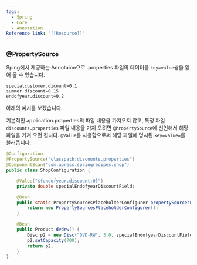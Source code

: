 ```yaml
---
tags:
  - Spring
  - Core
  - Annotation
Reference link: "[[Resource]]"
---
```

### @PropertySource
Sping에서 제공하는 Annotaion으로 .properties 파일의 데이터를 `key=value`쌍을 읽어 올 수 있습니다.

```properties title:"discounts.propeties"
specialcustomer.dicount=0.1
summer.discount=0.15
endofyear.discount=0.2
```

아래의 예시를 보겠습니다.

기본적인 application.properties의 파일 내용을 가져오지 않고, 특정 파일 `discounts.properties` 파일 내용을 가져 오려면 `@PropertySource`에 선언해서 해당 파일을 가져 오면 됩니다. `@Value`를 사용함으로써 해당 파일에 명시된 `key=value=`를 불러옵니다.

```java title:"ShopConfiguration.java"
@Configuration
@PropertySource("classpath:discounts.properties")
@ComponentScan("com.apress.springrecipes.shop")
public class ShopConfiguration {

	@Value("${endofyear.discount:0}")
	private double specialEndofyearDiscountField;

	@Bean
	public static PropertySourcesPlaceholderConfigurer propertySourcesPlaceholderConfigurer() {
		return new PropertySourcesPlaceholderConfigurer();
	}

	@Bean
	public Product dvdrw() {
		Disc p2 = new Disc("DVD-RW", 3.0, specialEndofyearDiscountField);
		p2.setCapacity(700);
		return p2;
	}
}
```

